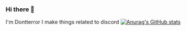 ### Hi there 👋
I'm Dontterror
I make things related to discord
[![Anurag's GitHub stats](https://github-readme-stats.vercel.app/api?username=Dontterror)](https://github.com/anuraghazra/github-readme-stats)
